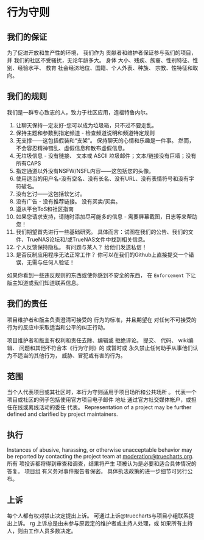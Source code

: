 # 行为守则

## 我们的保证

为了促进开放和生产性的环境， 我们作为 贡献者和维护者保证参与我们的项目，并 我们的社区不受骚扰，无论年龄多大。 身体 大小、残疾、族裔、性别特征、性别、经验水平、 教育 社会经济地位、国籍、个人外表、种族、 宗教、性特征和取向。

## 我们的规则

我们是一群专心致志的人，致力于社区应用，造福特鲁内尔。

1. 让聊天保持一定友好-您可以成为垃圾箱，只不过不要走乱。
2. 保持主题和参数到指定频道 - 检查频道说明和频道特定规则
3. 无支撑――这包括假装和“支架”。 保持聊天的心情和乐趣是一件事。 然而，不会容忍精神错乱、虚假信息和散布虚假信息。
4. 无垃圾信息 - 没有链接、 文本或 ASCII 垃圾邮件；文本/链接没有巨墙；没有所有CAPS
5. 指定通道以外没有NSFW/NSFL内容——这包括您的头像。
6. 使用适当的用户名-没有空名、没有长名、没有URL、没有表情符号和没有字符破名。
7. 没有乞讨——这包括软乞讨。
8. 没有广告 - 没有推荐链接。 没有买卖/买卖。
9. 遵从平台ToS和社区指南
10. 如果您请求支持，请随时添加尽可能多的信息 - 需要屏幕截图，日志等来帮助您！
11. 我们期望首先进行一些基础研究。 具体而言：试图在我们的公告、我们的文件、TrueNAS论坛和/或TrueNAS文件中找到相关信息。
12. 个人反馈保持隐私。 有问题与某人？ 给他们发送私信！
13. 是否反制应用程序无法正常工作？ 你可以在我们的Github上直接提交一个错误，无需与任何人验证！

如果你看到一些违反规则的东西或使你感到不安全的东西， 在 `Enforcement` 下让版主知道或我们知道联系信息。

## 我们的责任

项目维护者和版主负责澄清可接受的 行为的标准，并且期望在 对任何不可接受的行为的反应中采取适当和公平的纠正行动。

项目维护者和版主有权利和责任去除、编辑或 拒绝评论。 提交、 代码、 wiki编辑、 问题和其他不符合本《行为守则》的 或暂时或 永久禁止任何助手从事他们认为不适当的其他行为， 威胁、冒犯或有害的行为。

## 范围

当个人代表项目或其社区时，本行为守则适用于项目场所和公共场所 。 代表一个项目或社区的例子包括使用官方项目电子邮件 地址 通过官方社交媒体帐户，或担任在线或离线活动的委任 代表。 Representation of a project may be further defined and clarified by project maintainers.

## 执行

Instances of abusive, harassing, or otherwise unacceptable behavior may be reported by contacting the project team at moderation@truecharts.org. 所有 项投诉都将得到审查和调查，结果将产生 项被认为是必要和适合具体情况的答复。 项目组 有义务对事件报告者保密。 具体执法政策的进一步细节可另行公布。

## 上诉

每个人都有权对禁止决定提出上诉。 可通过上诉@truecharts与项目小组联系提出上诉。 rg 上诉总是由未参与原裁定的维护者或主持人处理，或 如果所有主持人，则由工作人员多数决定。
